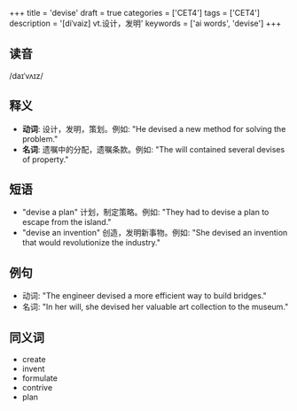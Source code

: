 +++
title = 'devise'
draft = true
categories = ['CET4']
tags = ['CET4']
description = '[diˈvaiz] vt.设计，发明'
keywords = ['ai words', 'devise']
+++

## 读音
/daɪˈvʌɪz/

## 释义
- **动词**: 设计，发明，策划。例如: "He devised a new method for solving the problem."
- **名词**: 遗嘱中的分配，遗嘱条款。例如: "The will contained several devises of property."

## 短语
- "devise a plan" 计划，制定策略。例如: "They had to devise a plan to escape from the island."
- "devise an invention" 创造，发明新事物。例如: "She devised an invention that would revolutionize the industry."

## 例句
- 动词: "The engineer devised a more efficient way to build bridges."
- 名词: "In her will, she devised her valuable art collection to the museum."

## 同义词
- create
- invent
- formulate
- contrive
- plan
